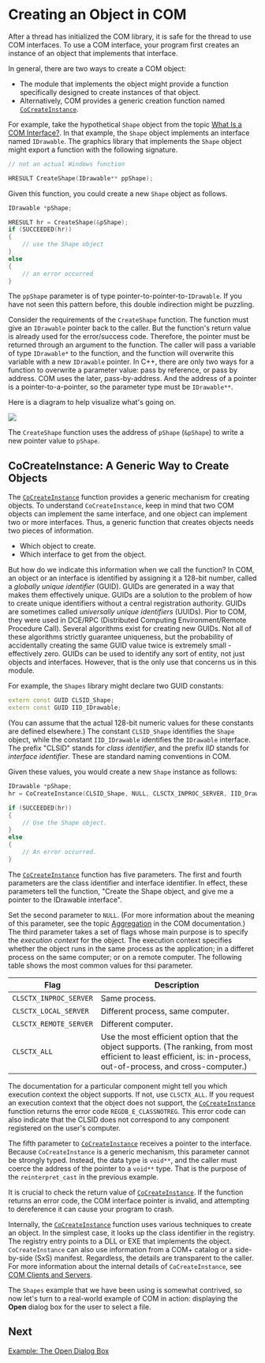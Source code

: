 <!-- https://docs.microsoft.com/en-us/windows/win32/learnwin32/creating-an-object-in-com -->
# Creating an Object in COM

After a thread has initialized the COM library, it is safe for the thread to use COM interfaces. To use a COM interface, your program first creates an instance of an object that implements that interface.

In general, there are two ways to create a COM object:

- The module that implements the object might provide a function specifically designed to create instances of that object.
- Alternatively, COM provides a generic creation function named [`CoCreateInstance`][cocreateinstance].

For example, take the hypothetical `Shape` object from the topic [What Is a COM Interface?](./what-is-a-com-interface.md). In that example, the `Shape` object implements an interface named `IDrawable`. The graphics library that implements the `Shape` object might export a function with the following signature.

```cpp
// not an actual Windows function

HRESULT CreateShape(IDrawable** ppShape);
```

Given this function, you could create a new `Shape` object as follows.

```cpp
IDrawable *pShape;

HRESULT hr = CreateShape(&pShape);
if (SUCCEEDED(hr))
{
    // use the Shape object
}
else
{
    // an error occurred
}
```

The `ppShape` parameter is of type pointer-to-pointer-to-`IDrawable`. If you have not seen this pattern before, this double indirection might be puzzling.

Consider the requirements of the `CreateShape` function. The function must give an `IDrawable` pointer back to the caller. But the function's return value is already used for the error/success code. Therefore, the pointer must be returned through an argument to the function. The caller will pass a variable of type `IDrawable*` to the function, and the function will overwrite this variable with a new `IDrawable` pointer. In C++, there are only two ways for a function to overwrite a parameter value: pass by reference, or pass by address. COM uses the later, pass-by-address. And the address of a pointer is a pointer-to-a-pointer, so the parameter type must be `IDrawable**`.

Here is a diagram to help visualize what's going on.

![](https://docs.microsoft.com/en-us/windows/win32/learnwin32/images/com03.png)

The `CreateShape` function uses the address of `pShape` (`&pShape`) to write a new pointer value to `pShape`.

## CoCreateInstance: A Generic Way to Create Objects

The [`CoCreateInstance`][cocreateinstance] function provides a generic mechanism for creating objects. To understand `CoCreateInstance`, keep in mind that two COM objects can implement the same interface, and one object can implement two or more interfaces. Thus, a generic function that creates objects needs two pieces of information.

- Which object to create.
- Which interface to get from the object.

But how do we indicate this information when we call the function? In COM, an object or an interface is identified by assigning it a 128-bit number, called a _globally unique identifier_ (GUID). GUIDs are generated in a way that makes them effectively unique. GUIDs are a solution to the problem of how to create unique identifiers without a central registration authority. GUIDs are sometimes called _universally unique identifiers_ (UUIDs). Pior to COM, they were used in DCE/RPC (Distributed Computing Environment/Remote Procedure Call). Several algorithms exist for creating new GUIDs. Not all of these algorithms strictly guarantee uniqueness, but the probability of accidentally creating the same GUID value twice is extremely small - effectively zero. GUIDs can be used to identify any sort of entity, not just objects and interfaces. However, that is the only use that concerns us in this module.

For example, the `Shapes` library might declare two GUID constants:

```cpp
extern const GUID CLSID_Shape;
extern const GUID IID_IDrawable;
```

(You can assume that the actual 128-bit numeric values for these constants are defined elsewhere.) The constant `CLSID_Shape` identifies the `Shape` object, while the constant `IID_IDrawable` identifies the `IDrawable` interface. The prefix "CLSID" stands for _class identifier_, and the prefix _IID_ stands for _interface identifier_. These are standard naming conventions in COM.

Given these values, you would create a new `Shape` instance as follows:

```cpp
IDrawable *pShape;
hr = CoCreateInstance(CLSID_Shape, NULL, CLSCTX_INPROC_SERVER, IID_Drawable, reinterpret_cast<void**>(&pShape));

if (SUCCEEDED(hr))
{
    // Use the Shape object.
}
else
{
    // An error occurred.
}
```

The [`CoCreateInstance`][cocreateinstance] function has five parameters. The first and fourth parameters are the class identifier and interface identifier. In effect, these parameters tell the function, "Create the Shape object, and give me a pointer to the IDrawable interface".

Set the second parameter to `NULL`. (For more information about the meaning of this parameter, see the topic [Aggregation][aggregation] in the COM documentation.) The third parameter takes a set of flags whose main purpose is to specify the _execution context_ for the object. The execution context specifies whether the object runs in the same process as the application; in a differet process on the same computer; or on a remote computer. The following table shows the most common values for thsi parameter.

| Flag | Description |
|---|---|
| `CLSCTX_INPROC_SERVER` | Same process. |
| `CLSCTX_LOCAL_SERVER` | Different process, same computer. |
| `CLSCTX_REMOTE_SERVER` | Different computer. |
| `CLSCTX_ALL` | Use the most efficient option that the object supports. (The ranking, from most efficient to least efficient, is: in-process, out-of-process, and cross-computer.) |

The documentation for a particular component might tell you which execution context the object supports. If not, use `CLSCTX_ALL`. If you request an execution context that the object does not support, the [`CoCreateInstance`][cocreateinstance] function returns the error code `REGDB_E_CLASSNOTREG`. This error code can also indicate that the CLSID does not correspond to any component registered on the user's computer.

The fifth parameter to [`CoCreateInstance`][cocreateinstance] receives a pointer to the interface. Because `CoCreateInstance` is a generic mechanism, this parameter cannot be strongly typed. Instead, the data type is `void**`, and the caller must coerce the address of the pointer to a `void**` type. That is the purpose of the `reinterpret_cast` in the previous example.

It is crucial to check the return value of [`CoCreateInstance`][cocreateinstance]. If the function returns an error code, the COM interface pointer is invalid, and attempting to dereference it can cause your program to crash.

Internally, the [`CoCreateInstance`][cocreateinstance] function uses various techniques to create an object. In the simplest case, it looks up the class identifier in the registry. The registry entry points to a DLL or EXE that implements the object. `CoCreateInstance` can also use information from a COM+ catalog or a side-by-side (SxS) manifest. Regardless, the details are transparent to the caller. For more information about the internal details of `CoCreateInstance`, see [COM Clients and Servers](https://docs.microsoft.com/en-us/windows/win32/com/com-clients-and-servers).

The `Shapes` example that we have been using is somewhat contrived, so now let's turn to a real-world example of COM in action: displaying the __Open__ dialog box for the user to select a file.

## Next

[Example: The Open Dialog Box](./example-the-open-dialog-box.md)

[cocreateinstance]: https://docs.microsoft.com/en-us/windows/win32/api/combaseapi/nf-combaseapi-cocreateinstance
[aggregation]: https://docs.microsoft.com/en-us/windows/win32/com/aggregation